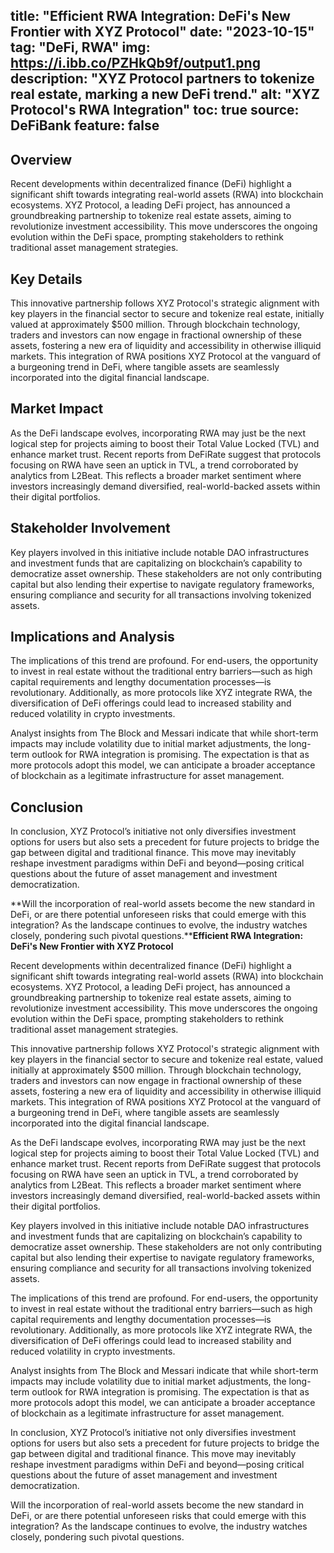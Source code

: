 title: "Efficient RWA Integration: DeFi's New Frontier with XYZ Protocol"
date: "2023-10-15"
tag: "DeFi, RWA"
img: https://i.ibb.co/PZHkQb9f/output1.png
description: "XYZ Protocol partners to tokenize real estate, marking a new DeFi trend."
alt: "XYZ Protocol's RWA Integration"
toc: true
source: DeFiBank
feature: false
---

## Overview

Recent developments within decentralized finance (DeFi) highlight a significant shift towards integrating real-world assets (RWA) into blockchain ecosystems. XYZ Protocol, a leading DeFi project, has announced a groundbreaking partnership to tokenize real estate assets, aiming to revolutionize investment accessibility. This move underscores the ongoing evolution within the DeFi space, prompting stakeholders to rethink traditional asset management strategies.

## Key Details

This innovative partnership follows XYZ Protocol's strategic alignment with key players in the financial sector to secure and tokenize real estate, initially valued at approximately $500 million. Through blockchain technology, traders and investors can now engage in fractional ownership of these assets, fostering a new era of liquidity and accessibility in otherwise illiquid markets. This integration of RWA positions XYZ Protocol at the vanguard of a burgeoning trend in DeFi, where tangible assets are seamlessly incorporated into the digital financial landscape.

## Market Impact

As the DeFi landscape evolves, incorporating RWA may just be the next logical step for projects aiming to boost their Total Value Locked (TVL) and enhance market trust. Recent reports from DeFiRate suggest that protocols focusing on RWA have seen an uptick in TVL, a trend corroborated by analytics from L2Beat. This reflects a broader market sentiment where investors increasingly demand diversified, real-world-backed assets within their digital portfolios.

## Stakeholder Involvement

Key players involved in this initiative include notable DAO infrastructures and investment funds that are capitalizing on blockchain’s capability to democratize asset ownership. These stakeholders are not only contributing capital but also lending their expertise to navigate regulatory frameworks, ensuring compliance and security for all transactions involving tokenized assets.

## Implications and Analysis

The implications of this trend are profound. For end-users, the opportunity to invest in real estate without the traditional entry barriers—such as high capital requirements and lengthy documentation processes—is revolutionary. Additionally, as more protocols like XYZ integrate RWA, the diversification of DeFi offerings could lead to increased stability and reduced volatility in crypto investments.

Analyst insights from The Block and Messari indicate that while short-term impacts may include volatility due to initial market adjustments, the long-term outlook for RWA integration is promising. The expectation is that as more protocols adopt this model, we can anticipate a broader acceptance of blockchain as a legitimate infrastructure for asset management.

## Conclusion

In conclusion, XYZ Protocol’s initiative not only diversifies investment options for users but also sets a precedent for future projects to bridge the gap between digital and traditional finance. This move may inevitably reshape investment paradigms within DeFi and beyond—posing critical questions about the future of asset management and investment democratization.

**Will the incorporation of real-world assets become the new standard in DeFi, or are there potential unforeseen risks that could emerge with this integration? As the landscape continues to evolve, the industry watches closely, pondering such pivotal questions.****Efficient RWA Integration: DeFi's New Frontier with XYZ Protocol**

Recent developments within decentralized finance (DeFi) highlight a significant shift towards integrating real-world assets (RWA) into blockchain ecosystems. XYZ Protocol, a leading DeFi project, has announced a groundbreaking partnership to tokenize real estate assets, aiming to revolutionize investment accessibility. This move underscores the ongoing evolution within the DeFi space, prompting stakeholders to rethink traditional asset management strategies.

This innovative partnership follows XYZ Protocol's strategic alignment with key players in the financial sector to secure and tokenize real estate, valued initially at approximately $500 million. Through blockchain technology, traders and investors can now engage in fractional ownership of these assets, fostering a new era of liquidity and accessibility in otherwise illiquid markets. This integration of RWA positions XYZ Protocol at the vanguard of a burgeoning trend in DeFi, where tangible assets are seamlessly incorporated into the digital financial landscape.

As the DeFi landscape evolves, incorporating RWA may just be the next logical step for projects aiming to boost their Total Value Locked (TVL) and enhance market trust. Recent reports from DeFiRate suggest that protocols focusing on RWA have seen an uptick in TVL, a trend corroborated by analytics from L2Beat. This reflects a broader market sentiment where investors increasingly demand diversified, real-world-backed assets within their digital portfolios.

Key players involved in this initiative include notable DAO infrastructures and investment funds that are capitalizing on blockchain’s capability to democratize asset ownership. These stakeholders are not only contributing capital but also lending their expertise to navigate regulatory frameworks, ensuring compliance and security for all transactions involving tokenized assets.

The implications of this trend are profound. For end-users, the opportunity to invest in real estate without the traditional entry barriers—such as high capital requirements and lengthy documentation processes—is revolutionary. Additionally, as more protocols like XYZ integrate RWA, the diversification of DeFi offerings could lead to increased stability and reduced volatility in crypto investments.

Analyst insights from The Block and Messari indicate that while short-term impacts may include volatility due to initial market adjustments, the long-term outlook for RWA integration is promising. The expectation is that as more protocols adopt this model, we can anticipate a broader acceptance of blockchain as a legitimate infrastructure for asset management.

In conclusion, XYZ Protocol’s initiative not only diversifies investment options for users but also sets a precedent for future projects to bridge the gap between digital and traditional finance. This move may inevitably reshape investment paradigms within DeFi and beyond—posing critical questions about the future of asset management and investment democratization.

Will the incorporation of real-world assets become the new standard in DeFi, or are there potential unforeseen risks that could emerge with this integration? As the landscape continues to evolve, the industry watches closely, pondering such pivotal questions.